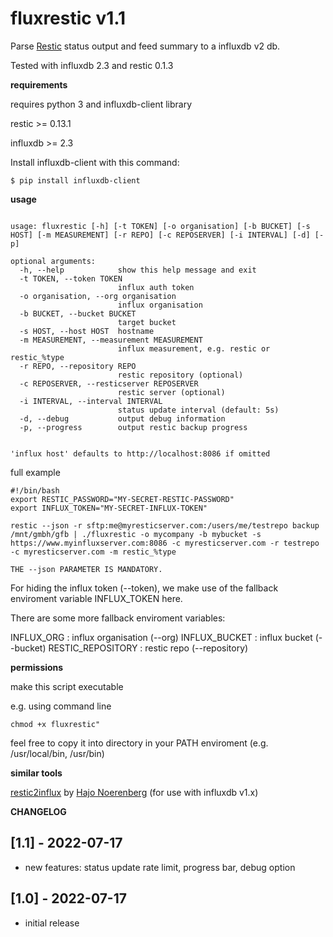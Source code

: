 # fluxrestic v1.1

Parse [Restic](https://restic.net/) status output and feed summary to a influxdb v2 db. 

Tested with influxdb 2.3 and restic 0.1.3

**requirements**

requires python 3 and influxdb-client library

restic >= 0.13.1

influxdb >= 2.3 

Install influxdb-client with this command:

```
$ pip install influxdb-client
```

**usage**

```

usage: fluxrestic [-h] [-t TOKEN] [-o organisation] [-b BUCKET] [-s HOST] [-m MEASUREMENT] [-r REPO] [-c REPOSERVER] [-i INTERVAL] [-d] [-p]

optional arguments:
  -h, --help            show this help message and exit
  -t TOKEN, --token TOKEN
                        influx auth token
  -o organisation, --org organisation
                        influx organisation
  -b BUCKET, --bucket BUCKET
                        target bucket
  -s HOST, --host HOST  hostname
  -m MEASUREMENT, --measurement MEASUREMENT
                        influx measurement, e.g. restic or restic_%type
  -r REPO, --repository REPO
                        restic repository (optional)
  -c REPOSERVER, --resticserver REPOSERVER
                        restic server (optional)
  -i INTERVAL, --interval INTERVAL
                        status update interval (default: 5s)
  -d, --debug           output debug information
  -p, --progress        output restic backup progress


'influx host' defaults to http://localhost:8086 if omitted

```

full example

```
#!/bin/bash
export RESTIC_PASSWORD="MY-SECRET-RESTIC-PASSWORD"
export INFLUX_TOKEN="MY-SECRET-INFLUX-TOKEN"

restic --json -r sftp:me@myresticserver.com:/users/me/testrepo backup /mnt/gmbh/gfb | ./fluxrestic -o mycompany -b mybucket -s https://www.myinfluxserver.com:8086 -c myresticserver.com -r testrepo -c myresticserver.com -m restic_%type

THE --json PARAMETER IS MANDATORY.

```
For hiding the influx token (--token), we make use of the fallback enviroment variable INFLUX_TOKEN here.

There are some more fallback enviroment variables:

INFLUX_ORG : influx organisation (--org)
INFLUX_BUCKET : influx bucket (--bucket)
RESTIC_REPOSITORY : restic repo (--repository)


**permissions**

make this script executable

e.g. using command line

```
chmod +x fluxrestic"
```

feel free to copy it into directory in your PATH enviroment (e.g. /usr/local/bin, /usr/bin)


**similar tools**

[restic2influx](https://github.com/hn/restic2influx) by [Hajo Noerenberg](https://github.com/hn) (for use with influxdb v1.x)

**CHANGELOG**

## [1.1] - 2022-07-17
- new features: status update rate limit, progress bar, debug option

## [1.0] - 2022-07-17
- initial release

